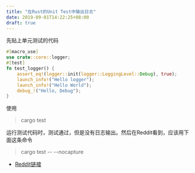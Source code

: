 ```yaml
---
title: "在Rust的Unit Test中输出日志"
date: 2019-09-01T14:22:25+08:00
draft: true
---
```

先贴上单元测试的代码
```rust
#[macro_use]
use crate::core::logger;
#[test]
fn test_logger() {
    assert_eq!(logger::init(logger::LoggingLevel::Debug), true);
    launch_info!("Hello logger");
    launch_info!("Hello World");
    debug_!("Hello, Debug");
}
```
使用 
>cargo test 

运行测试代码时，测试通过，但是没有日志输出。然后在Reddit看到，应该用下面这条命令
> cargo test -- --nocapture

- [Reddit链接](https://www.reddit.com/r/rust/comments/7up0bm/show_logging_output_during_test_runs/
)
